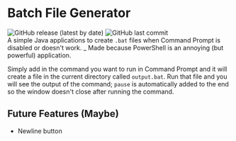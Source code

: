 # Batch File Generator
![GitHub release (latest by date)](https://img.shields.io/github/v/release/Toydotgame/batFileGenerator?color=green&label=current%20release&style=plastic) ![GitHub last commit](https://img.shields.io/github/last-commit/Toydotgame/batFileGenerator?color=green&style=plastic)<br>
A simple Java applications to create `.bat` files when Command Prompt is disabled or doesn't work.
_ Made because PowerShell is an annoying (but powerful) application.

Simply add in the command you want to run in Command Prompt and it will create a file in the current directory called `output.bat`. Run that file and you will see the output of the command; `pause` is automatically added to the end so the window doesn't close after running the command.

## Future Features (Maybe)
* Newline button
